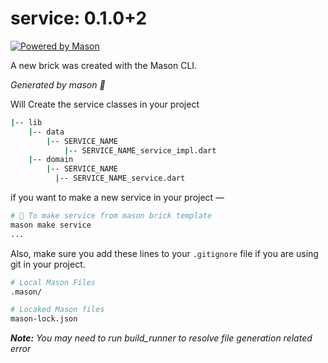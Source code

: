 # service: 0.1.0+2

[![Powered by Mason](https://img.shields.io/endpoint?url=https%3A%2F%2Ftinyurl.com%2Fmason-badge)](https://github.com/felangel/mason)

A new brick was created with the Mason CLI.

_Generated by mason 🧱_

Will Create the service classes in your project

```sh
|-- lib
    |-- data
        |-- SERVICE_NAME
            |-- SERVICE_NAME_service_impl.dart
    |-- domain
        |-- SERVICE_NAME
          |-- SERVICE_NAME_service.dart
```

if you want to make a new service in your project —

```sh
# 🚀 To make service from mason brick template
mason make service
...
```

Also, make sure you add these lines to your `.gitignore` file if you are using git in your project.

```sh
# Local Mason Files
.mason/

# Locaked Mason files
mason-lock.json
```

_**Note:** You may need to run build_runner to resolve file generation related error_
